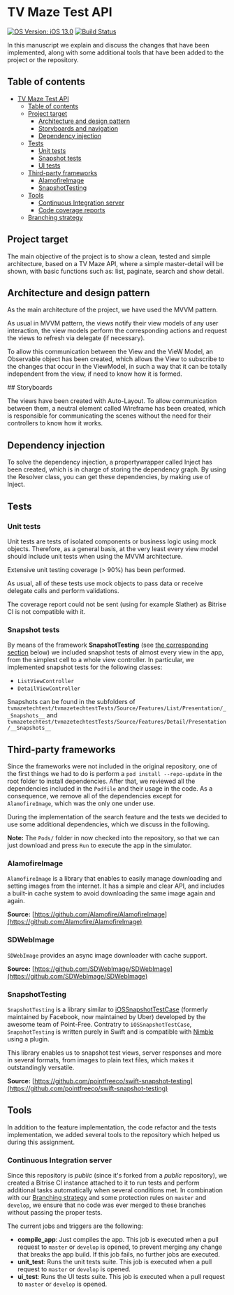 # TV Maze Test API

[![OS Version: iOS 13.0](https://img.shields.io/badge/iOS-13.0-green.svg)](https://www.apple.com/es/ios/ios-13/)
[![Build Status](https://app.bitrise.io/app/5450f7e0cea55034/status.svg?token=sQv4V01buaiKr2JLluNpmg&branch=develop)](https://app.bitrise.io/app/5450f7e0cea55034)

In this manuscript we explain and discuss the changes that have been implemented, along with some additional tools that have been added to the project or the repository.

## Table of contents

- [TV Maze Test API](#tvmazetechtest)
  * [Table of contents](#table-of-contents)
  * [Project target](#project-target)
    + [Architecture and design pattern](#architecture-and-design-pattern)
    + [Storyboards and navigation](#storyboards-and-navigation)
    + [Dependency injection](#dependency-injection)
  * [Tests](#tests)
    + [Unit tests](#unit-tests)
    + [Snapshot tests](#snapshot-tests)
    + [UI tests](#ui-tests)
  * [Third-party frameworks](#third-party-frameworks)
    + [AlamofireImage](#alamofireimage)
    + [SnapshotTesting](#snapshottesting)
  * [Tools](#tools)
    + [Continuous Integration server](#continuous-integration-server)
    + [Code coverage reports](#code-coverage-reports)
  * [Branching strategy](#branching-strategy)

## Project target

The main objective of the project is to show a clean, tested and simple architecture, based on a TV Maze API, where a simple master-detail will be shown, with basic functions such as: list, paginate, search and show detail.

## Architecture and design pattern

As the main architecture of the project, we have used the MVVM pattern.

As usual in MVVM pattern, the views notify their view models of any user interaction, the view models perform the corresponding actions and request the views to refresh via delegate (if necessary). 

To allow this communication between the View and the VieW Model, an Observable object has been created, which allows the View to subscribe to the changes that occur in the ViewModel, in such a way that it can be totally independent from the view, if need to know how it is formed.

## Storyboards

The views have been created with Auto-Layout.
To allow communication between them, a neutral element called Wireframe has been created, which is responsible for communicating the scenes without the need for their controllers to know how it works.

## Dependency injection

To solve the dependency injection, a propertywrapper called Inject has been created, which is in charge of storing the dependency graph.
By using the Resolver class, you can get these dependencies, by making use of Inject.
  
## Tests

### Unit tests

Unit tests are tests of isolated components or business logic using mock objects. Therefore, as a general basis, at the very least every view model should include unit tests when using the MVVM architecture. 

Extensive unit testing coverage (> 90%) has been performed.

As usual, all of these tests use mock objects to pass data or receive delegate calls and perform validations.

The coverage report could not be sent (using for example Slather) as Bitrise CI is not compatible with it.

### Snapshot tests

By means of the framework **SnapshotTesting** (see [the corresponding section](#snapshottesting) below) we included snapshot tests of almost every view in the app, from the simplest cell to a whole view controller. In particular, we implemented snapshot tests for the following classes:
* `ListViewController`
* `DetailViewController`

Snapshots can be found in the subfolders of `tvmazetechtest/tvmazetechtestTests/Source/Features/List/Presentation/__Snapshots__` and `tvmazetechtest/tvmazetechtestTests/Source/Features/Detail/Presentation/__Snapshots__`

## Third-party frameworks

Since the frameworks were not included in the original repository, one of the first things we had to do is perform a `pod install --repo-update` in the root folder to install dependencies. After that, we reviewed all the dependencies included in the `Podfile` and their usage in the code. As a consequence, we remove all of the dependencies except for `AlamofireImage`, which was the only one under use.

During the implementation of the search feature and the tests we decided to use some additional dependencies, which we discuss in the following.

**Note:** The `Pods/` folder in now checked into the repository, so that we can just download and press `Run` to execute the app in the simulator.

### AlamofireImage

`AlamofireImage` is a library that enables to easily manage downloading and setting images from the internet. It has a simple and clear API, and includes a built-in cache system to avoid downloading the same image again and again.

**Source:** [https://github.com/Alamofire/AlamofireImage](https://github.com/Alamofire/AlamofireImage)

### SDWebImage

`SDWebImage` provides an async image downloader with cache support.

**Source:** [https://github.com/SDWebImage/SDWebImage](https://github.com/SDWebImage/SDWebImage)

### SnapshotTesting

`SnapshotTesting` is a library similar to [iOSSnapshotTestCase](https://github.com/uber/ios-snapshot-test-case) (formerly maintained by Facebook, now maintained by Uber) developed by the awesome team of Point-Free. Contratry to `iOSSnapshotTestCase`, `SnapshotTesting` is written purely in Swift and is compatible with [Nimble](https://github.com/Quick/Nimble) using a plugin.

This library enables us to snapshot test views, server responses and more in several formats, from images to plain text files, which makes it outstandingly versatile.

**Source:** [https://github.com/pointfreeco/swift-snapshot-testing](https://github.com/pointfreeco/swift-snapshot-testing)

## Tools

In addition to the feature implementation, the code refactor and the tests implementation, we added several tools to the repository which helped us during this assignment.

### Continuous Integration server

Since this repository is *public* (since it's forked from a *public* repository), we created a Bitrise CI instance attached to it to run tests and perform additional tasks automatically when several conditions met. In combination with our [Branching strategy](#branching-strategy) and some protection rules on `master` and `develop`, we ensure that no code was ever merged to these branches without passing the proper tests.

The current jobs and triggers are the following:
- **compile_app**: Just compiles the app. This job is executed when a pull request to `master` or `develop` is opened, to prevent merging any change that breaks the app build. If this job fails, no further jobs are executed.
- **unit_test**: Runs the unit tests suite. This job is executed when a pull request to `master` or `develop` is opened.
- **ui_test**: Runs the UI tests suite. This job is executed when a pull request to `master` or `develop` is opened.
